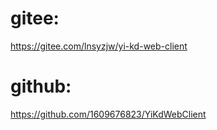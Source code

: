
# gitee:
https://gitee.com/lnsyzjw/yi-kd-web-client
# github:
https://github.com/1609676823/YiKdWebClient

